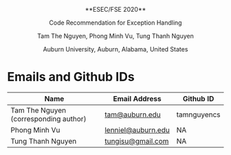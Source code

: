 <center>
**ESEC/FSE 2020**

Code Recommendation for Exception Handling

Tam The Nguyen, Phong Minh Vu, Tung Thanh Nguyen

Auburn University, Auburn, Alabama, United States
</center>

# Emails and Github IDs
| Name | Email Address | Github ID |
| --- | --- | --- |
| Tam The Nguyen (corresponding author) | tam@auburn.edu | tamnguyencs |
| Phong Minh Vu | lenniel@auburn.edu | NA |
| Tung Thanh Nguyen | tungisu@gmail.com | NA |
